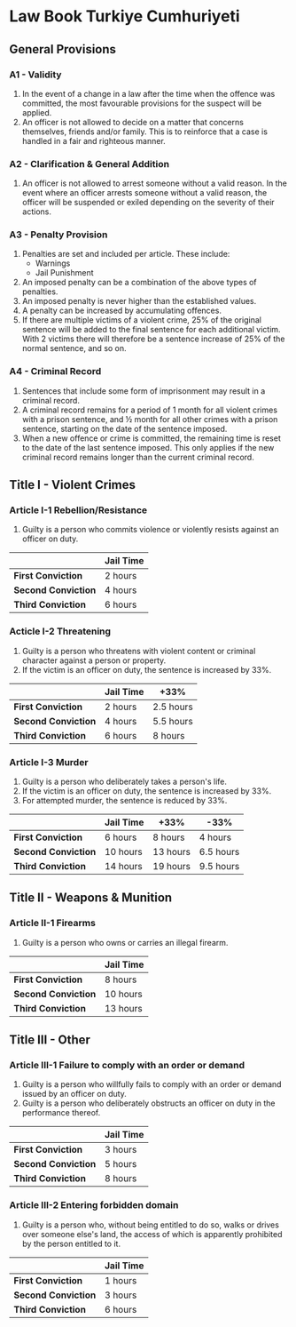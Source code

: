 # Law Book Turkiye Cumhuriyeti

## General Provisions

### A1 - Validity

1. In the event of a change in a law after the time when the offence was committed, the most favourable provisions for the suspect will be applied.
2. An officer is not allowed to decide on a matter that concerns themselves, friends and/or family. This is to reinforce that a case is handled in a fair and righteous manner.

### A2 - Clarification & General Addition

1. An officer is not allowed to arrest someone without a valid reason. In the event where an officer arrests someone without a valid reason, the officer will be suspended or exiled depending on the severity of their actions.

### A3 - Penalty Provision

1. Penalties are set and included per article. These include:
    * Warnings
    * Jail Punishment
2. An imposed penalty can be a combination of the above types of penalties.
3. An imposed penalty is never higher than the established values.
4. A penalty can be increased by accumulating offences.
5. If there are multiple victims of a violent crime, 25% of the original sentence will be added to the final sentence for each additional victim. With 2 victims there will therefore be a sentence increase of 25% of the normal sentence, and so on.

### A4 - Criminal Record

1. Sentences that include some form of imprisonment may result in a criminal record.
2. A criminal record remains for a period of 1 month for all violent crimes with a prison sentence, and ½ month for all other crimes with a prison sentence, starting on the date of the sentence imposed.
3. When a new offence or crime is committed, the remaining time is reset to the date of the last sentence imposed. This only applies if the new criminal record remains longer than the current criminal record.

## Title I - Violent Crimes

### Article I-1 Rebellion/Resistance

1. Guilty is a person who commits violence or violently resists against an officer on duty.

|   | **Jail Time**  |
|---|---|
|  **First Conviction** | 2 hours |
| **Second Conviction**  | 4 hours |
| **Third Conviction**  | 6 hours |

### Acticle I-2 Threatening

1. Guilty is a person who threatens with violent content or criminal character against a person or property.
2. If the victim is an officer on duty, the sentence is increased by 33%.

|   | **Jail Time**  | **+33%** |
|---|---|---|
|  **First Conviction** | 2 hours | 2.5 hours |
| **Second Conviction**  | 4 hours | 5.5 hours |
| **Third Conviction**  | 6 hours | 8 hours |

### Article I-3 Murder

1. Guilty is a person who deliberately takes a person's life. 
2. If the victim is an officer on duty, the sentence is increased by 33%.
3. For attempted murder, the sentence is reduced by 33%.

|   | **Jail Time**  | **+33%** | **-33%** |
|---|---|---|---|
|  **First Conviction** | 6 hours | 8 hours | 4 hours |
| **Second Conviction**  | 10 hours | 13 hours | 6.5 hours |
| **Third Conviction**  | 14 hours | 19 hours | 9.5 hours |

## Title II - Weapons & Munition

### Article II-1 Firearms

1. Guilty is a person who owns or carries an illegal firearm.

|   | **Jail Time**  |
|---|---|
|  **First Conviction** | 8 hours |
| **Second Conviction**  | 10 hours |
| **Third Conviction**  | 13 hours |

## Title III - Other

### Article III-1 Failure to comply with an order or demand

1. Guilty is a person who willfully fails to comply with an order or demand issued by an officer on duty.
2. Guilty is a person who deliberately obstructs an officer on duty in the performance thereof.

|   | **Jail Time**  |
|---|---|
|  **First Conviction** | 3 hours |
| **Second Conviction**  | 5 hours |
| **Third Conviction**  | 8 hours |

### Article III-2 Entering forbidden domain

1. Guilty is a person who, without being entitled to do so, walks or drives over someone else's land, the access of which is apparently prohibited by the person entitled to it.

|   | **Jail Time**  |
|---|---|
|  **First Conviction** | 1 hours |
| **Second Conviction**  | 3 hours |
| **Third Conviction**  | 6 hours |
